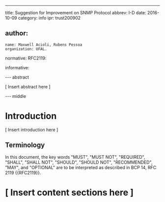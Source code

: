 ---
title: Suggestion for Improvement on SNMP Protocol
abbrev: I-D
date: 2016-10-09
category: info
ipr: trust200902

author:
 -
    name: Maxwell Acioli, Rubens Pessoa
    organization: UFAL.

normative:
  RFC2119:

informative:

--- abstract

[ Insert abstract here ]

--- middle

# Introduction

[ Insert introduction here ]

## Terminology

In this document, the key words "MUST", "MUST NOT", "REQUIRED",
"SHALL", "SHALL NOT", "SHOULD", "SHOULD NOT", "RECOMMENDED", "MAY",
and "OPTIONAL" are to be interpreted as described in BCP 14, RFC 2119
{{RFC2119}}.

# [ Insert content sections here ]

